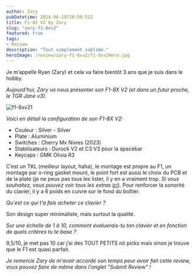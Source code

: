 ```yaml
---
author: Zary
pubDatetime: 2024-06-19T20:56:51Z
title: F1-8X V2 by Zary
slug: "zary-f1-8xv2"
featured: true
tags:
- Review
description: "Tout simplement sublimé."
heroImage: /review/zary-f1-8xv2/f1-8xv2Hero.jpg
---
```


Je m’appelle Ryan (Zary) et cela va faire bientôt 3 ans que je suis dans le hobby.

_Aujourd'hui, Zary va nous présenter son F1-8X V2 (et dans un futur proche, le TGR Jane v3)._

![f1-8xv21](/review/zary-f1-8xv2/f1-8xv21.jpg)

_Voici en détail la configuration de son F1-8X V2:_

- Couleur : Silver - Silver
- Plate : Aluminium
- Switches : Cherry Mx Nixies (2023)
- Stabilisateurs : Durock V2 et C3 V3 pour la spacebar
- Keycaps : GMK Olivia R3

C’est un TKL (meilleur layout, haha), le montage est propre au F1, un montage par o-ring gasket mount, le point fort est aussi le choix du PCB et de la plate (je ne peux pas tous les lister, il y en a vraiment trop. _Si vous souhaitez, vous pouvez voir tous les extras [ici](https://eloquentclicks.com/products/f1-8x-v2-add-ons)_). Pour renforcer la sonorité du clavier, il y a 6 poids en cuivre sur le fond du boîtier.

_Qu'est ce qui t'a fais acheter ce clavier ?_

Son design super minimaliste, mais surtout la qualité.

_Sur une échelle de 1 à 10, comment évaluerais-tu ton clavier et en fonction de quels critères tu te base ?_

9,5/10, je met pas 10 car j’ai des TOUT PETITS nit picks mais sinon je trouve que le F1 est quasi parfait.

_Je remercie Zary de m'avoir accordé son temps pour avoir fait cette review, vous pouvez faire de même dans l'onglet "Submit Review" !_
